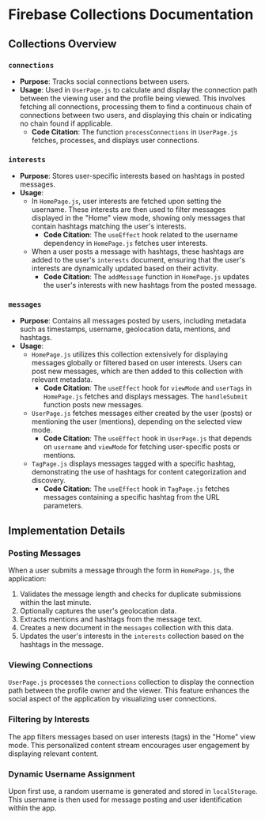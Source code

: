 # Firebase Collections Documentation
## Collections Overview

### `connections`

- **Purpose**: Tracks social connections between users.
- **Usage**: Used in `UserPage.js` to calculate and display the connection path between the viewing user and the profile being viewed. This involves fetching all connections, processing them to find a continuous chain of connections between two users, and displaying this chain or indicating no chain found if applicable.
  - **Code Citation**: The function `processConnections` in `UserPage.js` fetches, processes, and displays user connections.

### `interests`

- **Purpose**: Stores user-specific interests based on hashtags in posted messages.
- **Usage**: 
  - In `HomePage.js`, user interests are fetched upon setting the username. These interests are then used to filter messages displayed in the "Home" view mode, showing only messages that contain hashtags matching the user's interests.
    - **Code Citation**: The `useEffect` hook related to the username dependency in `HomePage.js` fetches user interests.
  - When a user posts a message with hashtags, these hashtags are added to the user's `interests` document, ensuring that the user's interests are dynamically updated based on their activity.
    - **Code Citation**: The `addMessage` function in `HomePage.js` updates the user's interests with new hashtags from the posted message.

### `messages`

- **Purpose**: Contains all messages posted by users, including metadata such as timestamps, username, geolocation data, mentions, and hashtags.
- **Usage**: 
  - `HomePage.js` utilizes this collection extensively for displaying messages globally or filtered based on user interests. Users can post new messages, which are then added to this collection with relevant metadata.
    - **Code Citation**: The `useEffect` hook for `viewMode` and `userTags` in `HomePage.js` fetches and displays messages. The `handleSubmit` function posts new messages.
  - `UserPage.js` fetches messages either created by the user (posts) or mentioning the user (mentions), depending on the selected view mode.
    - **Code Citation**: The `useEffect` hook in `UserPage.js` that depends on `username` and `viewMode` for fetching user-specific posts or mentions.
  - `TagPage.js` displays messages tagged with a specific hashtag, demonstrating the use of hashtags for content categorization and discovery.
    - **Code Citation**: The `useEffect` hook in `TagPage.js` fetches messages containing a specific hashtag from the URL parameters.

## Implementation Details

### Posting Messages

When a user submits a message through the form in `HomePage.js`, the application:
1. Validates the message length and checks for duplicate submissions within the last minute.
2. Optionally captures the user's geolocation data.
3. Extracts mentions and hashtags from the message text.
4. Creates a new document in the `messages` collection with this data.
5. Updates the user's interests in the `interests` collection based on the hashtags in the message.

### Viewing Connections

`UserPage.js` processes the `connections` collection to display the connection path between the profile owner and the viewer. This feature enhances the social aspect of the application by visualizing user connections.

### Filtering by Interests

The app filters messages based on user interests (tags) in the "Home" view mode. This personalized content stream encourages user engagement by displaying relevant content.

### Dynamic Username Assignment

Upon first use, a random username is generated and stored in `localStorage`. This username is then used for message posting and user identification within the app.
